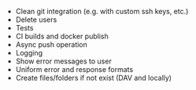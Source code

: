- Clean git integration (e.g. with custom ssh keys, etc.)
- Delete users
- Tests
- CI builds and docker publish
- Async push operation
- Logging
- Show error messages to user
- Uniform error and response formats
- Create files/folders if not exist (DAV and locally)